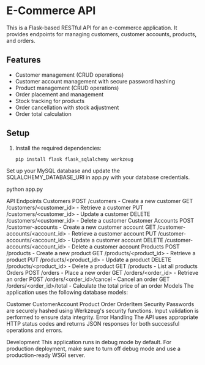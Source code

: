 # E-Commerce API

This is a Flask-based RESTful API for an e-commerce application. It provides endpoints for managing customers, customer accounts, products, and orders.

## Features

- Customer management (CRUD operations)
- Customer account management with secure password hashing
- Product management (CRUD operations)
- Order placement and management
- Stock tracking for products
- Order cancellation with stock adjustment
- Order total calculation

## Setup

1. Install the required dependencies:
   ```bash
   pip install flask flask_sqlalchemy werkzeug
Set up your MySQL database and update the SQLALCHEMY_DATABASE_URI in app.py with your database credentials.

python app.py

API Endpoints
Customers
POST /customers - Create a new customer
GET /customers/<customer_id> - Retrieve a customer
PUT /customers/<customer_id> - Update a customer
DELETE /customers/<customer_id> - Delete a customer
Customer Accounts
POST /customer-accounts - Create a new customer account
GET /customer-accounts/<account_id> - Retrieve a customer account
PUT /customer-accounts/<account_id> - Update a customer account
DELETE /customer-accounts/<account_id> - Delete a customer account
Products
POST /products - Create a new product
GET /products/<product_id> - Retrieve a product
PUT /products/<product_id> - Update a product
DELETE /products/<product_id> - Delete a product
GET /products - List all products
Orders
POST /orders - Place a new order
GET /orders/<order_id> - Retrieve an order
POST /orders/<order_id>/cancel - Cancel an order
GET /orders/<order_id>/total - Calculate the total price of an order
Models
The application uses the following database models:

Customer
CustomerAccount
Product
Order
OrderItem
Security
Passwords are securely hashed using Werkzeug's security functions.
Input validation is performed to ensure data integrity.
Error Handling
The API uses appropriate HTTP status codes and returns JSON responses for both successful operations and errors.

Development
This application runs in debug mode by default. For production deployment, make sure to turn off debug mode and use a production-ready WSGI server.

